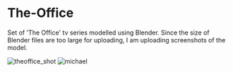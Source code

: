 # The-Office
Set of 'The Office' tv series modelled using Blender. Since the size of Blender files are too large for uploading, I am uploading screenshots of the model.


![theoffice_shot](https://github.com/user-attachments/assets/83d943e4-a7a9-4bb2-a4ea-5cbd291f2eb2)     ![michael](https://github.com/user-attachments/assets/402c71b0-ea73-48b4-b65e-730083d2f952)

